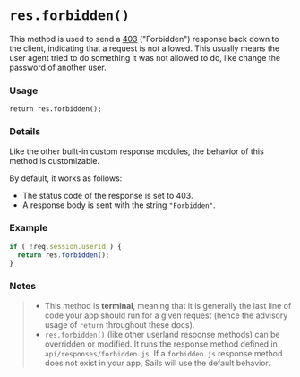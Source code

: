 # `res.forbidden()`

This method is used to send a <a href="http://en.wikipedia.org/wiki/List_of_HTTP_status_codes#4xx_Client_Error" target="_blank">403</a> ("Forbidden") response back down to the client, indicating that a request is not allowed.  This usually means the user agent tried to do something it was not allowed to do, like change the password of another user.


### Usage

```usage
return res.forbidden();
```

### Details

Like the other built-in custom response modules, the behavior of this method is customizable.

By default, it works as follows:

+ The status code of the response is set to 403.
+ A response body is sent with the string `"Forbidden"`.

### Example

```javascript
if ( !req.session.userId ) {
  return res.forbidden();
}
```


### Notes
> + This method is **terminal**, meaning that it is generally the last line of code your app should run for a given request (hence the advisory usage of `return` throughout these docs).
>+ `res.forbidden()` (like other userland response methods) can be overridden or modified.  It runs the response method defined in `api/responses/forbidden.js`.  If a `forbidden.js` response method does not exist in your app, Sails will use the default behavior.




<docmeta name="displayName" value="res.forbidden()">
<docmeta name="pageType" value="method">

